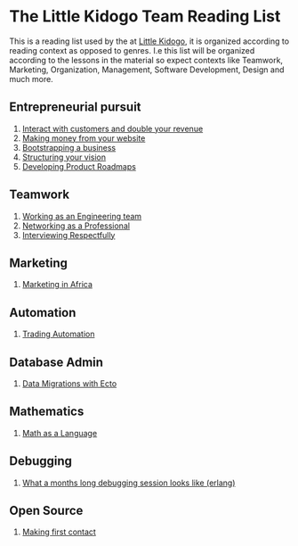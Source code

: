 # The Little Kidogo Team Reading List

This is a reading list used by the at [Little Kidogo](https://littlekidogo.co.za), it is organized according to reading context as opposed to genres.
I.e this list will be organized according to the lessons in the material so expect contexts like Teamwork, Marketing, Organization, Management, Software Development, Design and much more.

## Entrepreneurial pursuit 
1. [Interact with customers and double your revenue](https://medium.com/swlh/how-i-doubled-my-revenue-by-breaking-up-with-amazon-bd2718b405ae)
2. [Making money from your website](https://entrepreneurs.maqtoob.com/10-easy-ways-to-immediately-profit-from-your-online-business-2973725ae9a0)
3. [Bootstrapping a business](https://hackernoon.com/how-we-bootstrapped-our-no-code-web-development-startup-to-a-team-of-20-in-2-years-5d12f84f9824)
4. [Structuring your vision](https://medium.com/swlh/a-four-step-exercise-to-come-up-with-a-congruent-viable-compelling-vision-ee49e6d64a1d)
5. [Developing Product Roadmaps](https://www.productplan.com/building-your-first-product-roadmap/)

## Teamwork
1. [Working as an Engineering team](https://robots.thoughtbot.com/making-decisions-and-keeping-a-product-team-firing-on-all-cylinders)
2. [Networking as a Professional](https://medium.com/swlh/how-to-be-realistic-about-networking-9c3d7621ad1c)
3. [Interviewing Respectfully](https://hackernoon.com/things-you-should-never-say-when-interviewing-for-a-developer-role-138609321d7b)

## Marketing
1. [Marketing in Africa](https://www.mediaupdate.co.za/marketing/142525/how-to-engage-the-african-consumer-with-your-marketing-campaign)

## Automation 
1. [Trading Automation](https://www.investopedia.com/articles/trading/11/automated-trading-systems.asp)

## Database Admin
1. [Data Migrations with Ecto](https://hashrocket.com/blog/posts/ecto-migrations-simple-to-complex)

## Mathematics
1. [Math as a Language](https://medium.com/q-e-d/that-loser-woman-mathematician-who-changed-my-life-7df96e218eb1)

## Debugging 
1. [What a months long debugging session looks like (erlang)](https://blog.heroku.com/logplex-down-the-rabbit-hole)

## Open Source 
1. [Making first contact](https://google.github.io/gsocguides/student/making-first-contact.html) 
